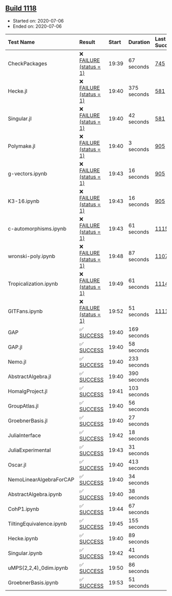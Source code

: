 ## [Build 1118](https://oscarci.mathematik.uni-kl.de/job/oscar-julia-1.4/1118/)

* Started on: 2020-07-06
* Ended on: 2020-07-06

| Test Name    | Result | Start | Duration | Last Success | First Failure |
|:-------------|:-------|:------|:---------|:-------------|:--------------|
| CheckPackages | ❌ [FAILURE (status = 1)](https://oscarci.mathematik.uni-kl.de/job/oscar-julia-1.4/1118/artifact/logs/build-1118/CheckPackages.log) | 19:39 | 67 seconds | [745](https://oscarci.mathematik.uni-kl.de/job/oscar-julia-1.4/745/) | [746](https://oscarci.mathematik.uni-kl.de/job/oscar-julia-1.4/746/) |
| Hecke.jl | ❌ [FAILURE (status = 1)](https://oscarci.mathematik.uni-kl.de/job/oscar-julia-1.4/1118/artifact/logs/build-1118/Hecke.jl.log) | 19:40 | 375 seconds | [581](https://oscarci.mathematik.uni-kl.de/job/oscar-julia-1.4/581/) | [582](https://oscarci.mathematik.uni-kl.de/job/oscar-julia-1.4/582/) |
| Singular.jl | ❌ [FAILURE (status = 1)](https://oscarci.mathematik.uni-kl.de/job/oscar-julia-1.4/1118/artifact/logs/build-1118/Singular.jl.log) | 19:40 | 42 seconds | [581](https://oscarci.mathematik.uni-kl.de/job/oscar-julia-1.4/581/) | [582](https://oscarci.mathematik.uni-kl.de/job/oscar-julia-1.4/582/) |
| Polymake.jl | ❌ [FAILURE (status = 1)](https://oscarci.mathematik.uni-kl.de/job/oscar-julia-1.4/1118/artifact/logs/build-1118/Polymake.jl.log) | 19:40 | 3 seconds | [905](https://oscarci.mathematik.uni-kl.de/job/oscar-julia-1.4/905/) | [907](https://oscarci.mathematik.uni-kl.de/job/oscar-julia-1.4/907/) |
| g-vectors.ipynb | ❌ [FAILURE (status = 1)](https://oscarci.mathematik.uni-kl.de/job/oscar-julia-1.4/1118/artifact/logs/build-1118/g-vectors.ipynb.log) | 19:43 | 16 seconds | [905](https://oscarci.mathematik.uni-kl.de/job/oscar-julia-1.4/905/) | [907](https://oscarci.mathematik.uni-kl.de/job/oscar-julia-1.4/907/) |
| K3-16.ipynb | ❌ [FAILURE (status = 1)](https://oscarci.mathematik.uni-kl.de/job/oscar-julia-1.4/1118/artifact/logs/build-1118/K3-16.ipynb.log) | 19:43 | 16 seconds | [905](https://oscarci.mathematik.uni-kl.de/job/oscar-julia-1.4/905/) | [907](https://oscarci.mathematik.uni-kl.de/job/oscar-julia-1.4/907/) |
| c-automorphisms.ipynb | ❌ [FAILURE (status = 1)](https://oscarci.mathematik.uni-kl.de/job/oscar-julia-1.4/1118/artifact/logs/build-1118/c-automorphisms.ipynb.log) | 19:43 | 61 seconds | [1115](https://oscarci.mathematik.uni-kl.de/job/oscar-julia-1.4/1115/) | [1116](https://oscarci.mathematik.uni-kl.de/job/oscar-julia-1.4/1116/) |
| wronski-poly.ipynb | ❌ [FAILURE (status = 1)](https://oscarci.mathematik.uni-kl.de/job/oscar-julia-1.4/1118/artifact/logs/build-1118/wronski-poly.ipynb.log) | 19:48 | 87 seconds | [1107](https://oscarci.mathematik.uni-kl.de/job/oscar-julia-1.4/1107/) | [1108](https://oscarci.mathematik.uni-kl.de/job/oscar-julia-1.4/1108/) |
| Tropicalization.ipynb | ❌ [FAILURE (status = 1)](https://oscarci.mathematik.uni-kl.de/job/oscar-julia-1.4/1118/artifact/logs/build-1118/Tropicalization.ipynb.log) | 19:49 | 61 seconds | [1114](https://oscarci.mathematik.uni-kl.de/job/oscar-julia-1.4/1114/) | [1115](https://oscarci.mathematik.uni-kl.de/job/oscar-julia-1.4/1115/) |
| GITFans.ipynb | ❌ [FAILURE (status = 1)](https://oscarci.mathematik.uni-kl.de/job/oscar-julia-1.4/1118/artifact/logs/build-1118/GITFans.ipynb.log) | 19:52 | 51 seconds | [1111](https://oscarci.mathematik.uni-kl.de/job/oscar-julia-1.4/1111/) | [1112](https://oscarci.mathematik.uni-kl.de/job/oscar-julia-1.4/1112/) |
| GAP | ✅ [SUCCESS](https://oscarci.mathematik.uni-kl.de/job/oscar-julia-1.4/1118/artifact/logs/build-1118/GAP.log) | 19:40 | 169 seconds |  |  |
| GAP.jl | ✅ [SUCCESS](https://oscarci.mathematik.uni-kl.de/job/oscar-julia-1.4/1118/artifact/logs/build-1118/GAP.jl.log) | 19:40 | 58 seconds |  |  |
| Nemo.jl | ✅ [SUCCESS](https://oscarci.mathematik.uni-kl.de/job/oscar-julia-1.4/1118/artifact/logs/build-1118/Nemo.jl.log) | 19:40 | 233 seconds |  |  |
| AbstractAlgebra.jl | ✅ [SUCCESS](https://oscarci.mathematik.uni-kl.de/job/oscar-julia-1.4/1118/artifact/logs/build-1118/AbstractAlgebra.jl.log) | 19:40 | 390 seconds |  |  |
| HomalgProject.jl | ✅ [SUCCESS](https://oscarci.mathematik.uni-kl.de/job/oscar-julia-1.4/1118/artifact/logs/build-1118/HomalgProject.jl.log) | 19:41 | 103 seconds |  |  |
| GroupAtlas.jl | ✅ [SUCCESS](https://oscarci.mathematik.uni-kl.de/job/oscar-julia-1.4/1118/artifact/logs/build-1118/GroupAtlas.jl.log) | 19:40 | 56 seconds |  |  |
| GroebnerBasis.jl | ✅ [SUCCESS](https://oscarci.mathematik.uni-kl.de/job/oscar-julia-1.4/1118/artifact/logs/build-1118/GroebnerBasis.jl.log) | 19:40 | 27 seconds |  |  |
| JuliaInterface | ✅ [SUCCESS](https://oscarci.mathematik.uni-kl.de/job/oscar-julia-1.4/1118/artifact/logs/build-1118/JuliaInterface.log) | 19:42 | 18 seconds |  |  |
| JuliaExperimental | ✅ [SUCCESS](https://oscarci.mathematik.uni-kl.de/job/oscar-julia-1.4/1118/artifact/logs/build-1118/JuliaExperimental.log) | 19:43 | 31 seconds |  |  |
| Oscar.jl | ✅ [SUCCESS](https://oscarci.mathematik.uni-kl.de/job/oscar-julia-1.4/1118/artifact/logs/build-1118/Oscar.jl.log) | 19:40 | 413 seconds |  |  |
| NemoLinearAlgebraForCAP | ✅ [SUCCESS](https://oscarci.mathematik.uni-kl.de/job/oscar-julia-1.4/1118/artifact/logs/build-1118/NemoLinearAlgebraForCAP.log) | 19:40 | 34 seconds |  |  |
| AbstractAlgebra.ipynb | ✅ [SUCCESS](https://oscarci.mathematik.uni-kl.de/job/oscar-julia-1.4/1118/artifact/logs/build-1118/AbstractAlgebra.ipynb.log) | 19:40 | 38 seconds |  |  |
| CohP1.ipynb | ✅ [SUCCESS](https://oscarci.mathematik.uni-kl.de/job/oscar-julia-1.4/1118/artifact/logs/build-1118/CohP1.ipynb.log) | 19:44 | 67 seconds |  |  |
| TiltingEquivalence.ipynb | ✅ [SUCCESS](https://oscarci.mathematik.uni-kl.de/job/oscar-julia-1.4/1118/artifact/logs/build-1118/TiltingEquivalence.ipynb.log) | 19:45 | 155 seconds |  |  |
| Hecke.ipynb | ✅ [SUCCESS](https://oscarci.mathematik.uni-kl.de/job/oscar-julia-1.4/1118/artifact/logs/build-1118/Hecke.ipynb.log) | 19:40 | 89 seconds |  |  |
| Singular.ipynb | ✅ [SUCCESS](https://oscarci.mathematik.uni-kl.de/job/oscar-julia-1.4/1118/artifact/logs/build-1118/Singular.ipynb.log) | 19:42 | 41 seconds |  |  |
| uMPS(2,2,4)_0dim.ipynb | ✅ [SUCCESS](https://oscarci.mathematik.uni-kl.de/job/oscar-julia-1.4/1118/artifact/logs/build-1118/uMPS-2-2-4-_0dim.ipynb.log) | 19:50 | 86 seconds |  |  |
| GroebnerBasis.ipynb | ✅ [SUCCESS](https://oscarci.mathematik.uni-kl.de/job/oscar-julia-1.4/1118/artifact/logs/build-1118/GroebnerBasis.ipynb.log) | 19:53 | 51 seconds |  |  |
